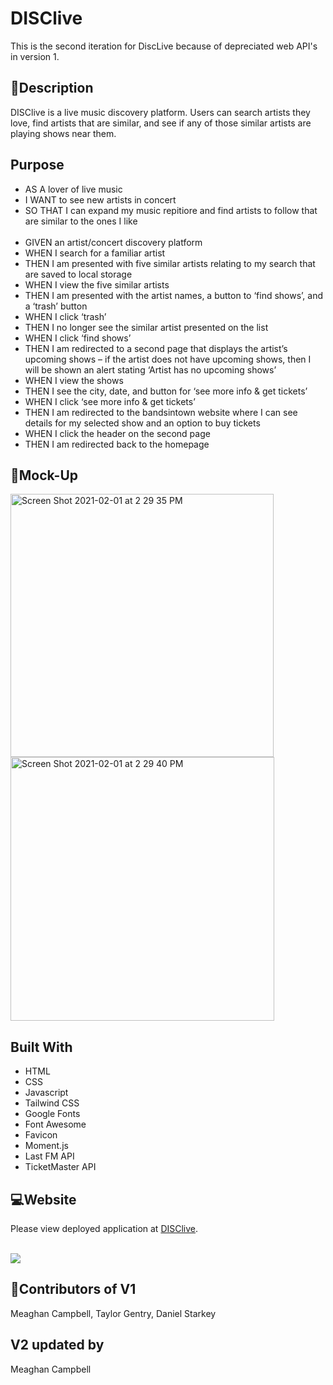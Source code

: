 # DISClive

This is the second iteration for DiscLive because of depreciated web API's in version 1.

## 💬Description
DISClive is a live music discovery platform. Users can search artists they love, find artists that are similar, and see if any of those similar artists are playing shows near them. 


## Purpose 
* AS A lover of live music
* I WANT to see new artists in concert
* SO THAT I can expand my music repitiore and find artists to follow that are similar to the ones I like
<br></br>
* GIVEN an artist/concert discovery platform
* WHEN I search for a familiar artist
* THEN I am presented with five similar artists relating to my search that are saved to local storage
* WHEN I view the five similar artists
* THEN I am presented with the artist names, a button to ‘find shows’, and a ‘trash’ button
* WHEN I click ‘trash’
* THEN I no longer see the similar artist presented on the list
* WHEN I click ‘find shows’
* THEN I am redirected to a second page that displays the artist’s upcoming shows – if the artist does not have upcoming shows, then I will be shown an alert stating ‘Artist has no upcoming shows’
* WHEN I view the shows
* THEN I see the city, date, and button for ‘see more info & get tickets’
* WHEN I click ‘see more info & get tickets’
* THEN I am redirected to the bandsintown website where I can see details for my selected show and an option to buy tickets
* WHEN I click the header on the second page
* THEN I am redirected back to the homepage 



## 🎨Mock-Up
<img width="421" alt="Screen Shot 2021-02-01 at 2 29 35 PM" src="https://user-images.githubusercontent.com/74511935/106514574-08c80700-649a-11eb-8080-aa3013cb1c7d.png">
<img width="422" alt="Screen Shot 2021-02-01 at 2 29 40 PM" src="https://user-images.githubusercontent.com/74511935/106514589-0ebde800-649a-11eb-8962-0d7d5eebb6a7.png">


## Built With
* HTML
* CSS
* Javascript
* Tailwind CSS
* Google Fonts
* Font Awesome
* Favicon
* Moment.js
* Last FM API
* TicketMaster API



## 💻Website
Please view deployed application at [DISClive](https://meaghancampbell.github.io/disclive/).

<br>![](website.gif)</br>


## 📌Contributors of V1
Meaghan Campbell, Taylor Gentry, Daniel Starkey

## V2 updated by 
Meaghan Campbell
